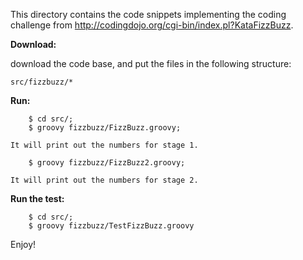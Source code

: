 This directory contains the code snippets implementing the coding challenge from http://codingdojo.org/cgi-bin/index.pl?KataFizzBuzz.

**Download:**

  download the code base, and put the files in the following structure:
  
    src/fizzbuzz/*


**Run:**
```
    $ cd src/; 
    $ groovy fizzbuzz/FizzBuzz.groovy;
```
    It will print out the numbers for stage 1.
    
```
    $ groovy fizzbuzz/FizzBuzz2.groovy;
```
    It will print out the numbers for stage 2.

**Run the test:**    
```
    $ cd src/;
    $ groovy fizzbuzz/TestFizzBuzz.groovy
```

Enjoy!
